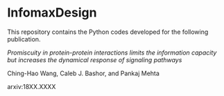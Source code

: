 # InfomaxDesign

This repository contains the Python codes developed for the following publication.

*Promiscuity in protein-protein interactions limits the information capacity but increases the dynamical response of signaling pathways*

Ching-Hao Wang, Caleb J. Bashor, and Pankaj Mehta

arxiv:18XX.XXXX

